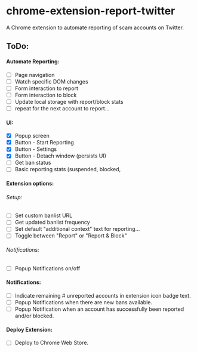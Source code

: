# chrome-extension-report-twitter
A Chrome extension to automate reporting of scam accounts on Twitter.

## ToDo:

#### Automate Reporting:
- [ ] Page navigation
- [ ] Watch specific DOM changes
- [ ] Form interaction to report
- [ ] Form interaction to block
- [ ] Update local storage with report/block stats
- [ ] repeat for the next account to report...

#### UI:
- [x] Popup screen
- [x] Button - Start Reporting
- [x] Button - Settings
- [x] Button - Detach window (persists UI)
- [ ] Get ban status
- [ ] Basic reporting stats (suspended, blocked, 

#### Extension options:
###### Setup:
- [ ] Set custom banlist URL
- [ ] Get updated banlist frequency
- [ ] Set default "additional context" text for reporting...
- [ ] Toggle between "Report" or "Report & Block"
###### Notifications:
- [ ] Popup Notifications on/off

#### Notifications:
- [ ] Indicate remaining # unreported accounts in extension icon badge text.
- [ ] Popup Notifications when there are new bans available.
- [ ] Popup Notification when an account has successfully been reported and/or blocked.

#### Deploy Extension:
- [ ] Deploy to Chrome Web Store.
